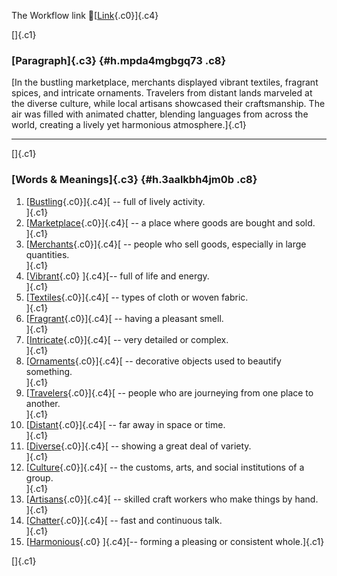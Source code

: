 The Workflow link
👏[[Link](https://www.google.com/url?q=http://www.google.com&sa=D&source=editors&ust=1759009250354178&usg=AOvVaw3CVS8rNrHfAhoMa8wzEypO){.c0}]{.c4}

[]{.c1}

### [Paragraph]{.c3} {#h.mpda4mgbgq73 .c8}

[In the bustling marketplace, merchants displayed vibrant textiles,
fragrant spices, and intricate ornaments. Travelers from distant lands
marveled at the diverse culture, while local artisans showcased their
craftsmanship. The air was filled with animated chatter, blending
languages from across the world, creating a lively yet harmonious
atmosphere.]{.c1}

------------------------------------------------------------------------

[]{.c1}

### [Words & Meanings]{.c3} {#h.3aalkbh4jm0b .c8}

1.  [[Bustling](https://www.google.com/url?q=http://www.google.com&sa=D&source=editors&ust=1759009250355428&usg=AOvVaw1QYnca77RcByscBwgVXC0X){.c0}]{.c4}[ --
    full of lively activity.\
    ]{.c1}
2.  [[Marketplace](https://www.google.com/url?q=http://www.google.com&sa=D&source=editors&ust=1759009250355674&usg=AOvVaw1PNGSLHq6LZH2D5I5A-GxZ){.c0}]{.c4}[ --
    a place where goods are bought and sold.\
    ]{.c1}
3.  [[Merchants](https://www.google.com/url?q=http://www.google.com&sa=D&source=editors&ust=1759009250355923&usg=AOvVaw0hNJpCbLAoHoLp5mIA1Bq3){.c0}]{.c4}[ --
    people who sell goods, especially in large quantities.\
    ]{.c1}
4.  [[Vibrant](https://www.google.com/url?q=http://www.google.com&sa=D&source=editors&ust=1759009250356199&usg=AOvVaw0fluwwZhsAbCF2Eqgph4n5){.c0}
    ]{.c4}[-- full of life and energy.\
    ]{.c1}
5.  [[Textiles](https://www.google.com/url?q=http://www.google.com&sa=D&source=editors&ust=1759009250356399&usg=AOvVaw3XHbLPsIvknmgYbIWxlB0y){.c0}]{.c4}[ --
    types of cloth or woven fabric.\
    ]{.c1}
6.  [[Fragrant](https://www.google.com/url?q=http://www.google.com&sa=D&source=editors&ust=1759009250356673&usg=AOvVaw2l0Ae-knLfLB7Rkiqi5ALT){.c0}]{.c4}[ --
    having a pleasant smell.\
    ]{.c1}
7.  [[Intricate](https://www.google.com/url?q=http://www.google.com&sa=D&source=editors&ust=1759009250356840&usg=AOvVaw23roO0-S2jMMR-Blgvy7Yq){.c0}]{.c4}[ --
    very detailed or complex.\
    ]{.c1}
8.  [[Ornaments](https://www.google.com/url?q=http://www.google.com&sa=D&source=editors&ust=1759009250357052&usg=AOvVaw2q3BhfnNiJr2dqcJlbxiYA){.c0}]{.c4}[ --
    decorative objects used to beautify something.\
    ]{.c1}
9.  [[Travelers](https://www.google.com/url?q=http://www.google.com&sa=D&source=editors&ust=1759009250357353&usg=AOvVaw00oSeX8yJnj0d-v-VeR0pz){.c0}]{.c4}[ --
    people who are journeying from one place to another.\
    ]{.c1}
10. [[Distant](https://www.google.com/url?q=http://www.google.com&sa=D&source=editors&ust=1759009250357656&usg=AOvVaw0_oYa0e8bPWslGIgJ33-1S){.c0}]{.c4}[ --
    far away in space or time.\
    ]{.c1}
11. [[Diverse](https://www.google.com/url?q=http://www.google.com&sa=D&source=editors&ust=1759009250357893&usg=AOvVaw0FsU5miv3NHWaqHh2Boxso){.c0}]{.c4}[ --
    showing a great deal of variety.\
    ]{.c1}
12. [[Culture](https://www.google.com/url?q=http://www.google.com&sa=D&source=editors&ust=1759009250358128&usg=AOvVaw1jQcDP968HRMTTnNA85SXy){.c0}]{.c4}[ --
    the customs, arts, and social institutions of a group.\
    ]{.c1}
13. [[Artisans](https://www.google.com/url?q=http://www.google.com&sa=D&source=editors&ust=1759009250358391&usg=AOvVaw2nAzE7pWgGsrol9LSaTGpZ){.c0}]{.c4}[ --
    skilled craft workers who make things by hand.\
    ]{.c1}
14. [[Chatter](https://www.google.com/url?q=http://www.google.com&sa=D&source=editors&ust=1759009250358583&usg=AOvVaw3mvZczw9VuQlHudfBHL4z0){.c0}]{.c4}[ --
    fast and continuous talk.\
    ]{.c1}
15. [[Harmonious](https://www.google.com/url?q=http://www.google.com&sa=D&source=editors&ust=1759009250358746&usg=AOvVaw3ff5zsquxLpDbrRQ3GuHFM){.c0}
    ]{.c4}[-- forming a pleasing or consistent whole.]{.c1}

[]{.c1}
